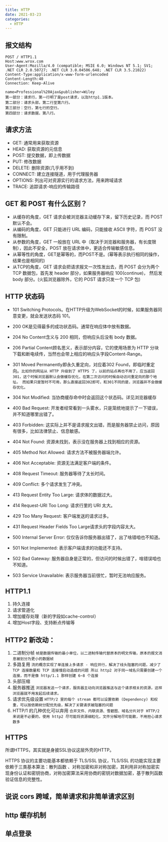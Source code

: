```yaml
---
title: HTTP
date: 2021-03-23
categories:
  - HTTP
---
```


## 报文结构

```
POST / HTTP1.1
Host:www.wrox.com
User-Agent:Mozilla/4.0 (compatible; MSIE 6.0; Windows NT 5.1; SV1; .NET CLR 2.0.50727; .NET CLR 3.0.04506.648; .NET CLR 3.5.21022)
Content-Type:application/x-www-form-urlencoded
Content-Length:40
Connection: Keep-Alive

name=Professional%20Ajax&publisher=Wiley
第一部分：请求行，第一行明了是post请求，以及http1.1版本。
第二部分：请求头部，第二行至第六行。
第三部分：空行，第七行的空行。
第四部分：请求数据，第八行。
```

## 请求方法

* GET: 通常用来获取资源
* HEAD: 获取资源的元信息
* POST: 提交数据，即上传数据
* PUT: 修改数据
* DELETE: 删除资源(几乎用不到)
* CONNECT: 建立连接隧道，用于代理服务器
* OPTIONS: 列出可对资源实行的请求方法，用来跨域请求
* TRACE: 追踪请求-响应的传输路径

## GET 和 POST 有什么区别？

* 从缓存的角度，GET 请求会被浏览器主动缓存下来，留下历史记录，而 POST 默认不会。
* 从编码的角度，GET 只能进行 URL 编码，只能接收 ASCII 字符，而 POST 没有限制。
* 从参数的角度，GET 一般放在 URL 中（取决于浏览器和服务器，有长度限制），因此不安全，POST 放在请求体中，更适合传输敏感信息。
* 从幂等性的角度，GET是幂等的，而POST不是。(幂等表示执行相同的操作，结果也是相同的)
* 从TCP的角度，GET 请求会把请求报文一次性发出去，而 POST 会分为两个 TCP 数据包，首先发 header 部分，如果服务器响应 100(continue)， 然后发 body 部分。(火狐浏览器除外，它的 POST 请求只发一个 TCP 包)

## HTTP 状态码

* 101 Switching Protocols。在HTTP升级为WebSocket的时候，如果服务器同意变更，就会发送状态码 101。
  
* 200 OK是见得最多的成功状态码。通常在响应体中放有数据。
* 204 No Content含义与 200 相同，但响应头后没有 body 数据。
* 206 Partial Content顾名思义，表示部分内容，它的使用场景为 HTTP 分块下载和断电续传，当然也会带上相应的响应头字段Content-Range。
  
* 301 Moved Permanently即永久重定向，对应着302 Found，即临时重定向。`比如你的网站从 HTTP 升级到了 HTTPS 了，以前的站点再也不用了，应当返回301，这个时候浏览器默认会做缓存优化，在第二次访问的时候自动访问重定向的那个地址。 而如果只是暂时不可用，那么直接返回302即可，和301不同的是，浏览器并不会做缓存优化。`
* 304 Not Modified: 当协商缓存命中时会返回这个状态码。详见浏览器缓存
  
* 400 Bad Request: 开发者经常看到一头雾水，只是笼统地提示了一下错误，并不知道哪里出错了。
* 403 Forbidden: 这实际上并不是请求报文出错，而是服务器禁止访问，原因有很多，比如法律禁止、信息敏感。
* 404 Not Found: 资源未找到，表示没在服务器上找到相应的资源。
* 405 Method Not Allowed: 请求方法不被服务器端允许。
* 406 Not Acceptable: 资源无法满足客户端的条件。
* 408 Request Timeout: 服务器等待了太长时间。
* 409 Conflict: 多个请求发生了冲突。
* 413 Request Entity Too Large: 请求体的数据过大。
* 414 Request-URI Too Long: 请求行里的 URI 太大。
* 429 Too Many Request: 客户端发送的请求过多。
* 431 Request Header Fields Too Large请求头的字段内容太大。

* 500 Internal Server Error: 仅仅告诉你服务器出错了，出了啥错咱也不知道。
* 501 Not Implemented: 表示客户端请求的功能还不支持。
* 502 Bad Gateway: 服务器自身是正常的，但访问的时候出错了，啥错误咱也不知道。
* 503 Service Unavailable: 表示服务器当前很忙，暂时无法响应服务。

## HTTP1.1 

1. 持久连接
2. 请求管道化
3. 增加缓存处理（新的字段如cache-control）
4. 增加Host字段、支持断点传输等

## HTTP2 新改动：

1. 二进制分帧 `帧是数据传输的最小单位，以二进制传输代替原本的明文传输，原本的报文消息被划分为更小的数据帧`
2. 多路复用 `流的概念实现了单连接上多请求 - 响应并行，解决了线头阻塞的问题，减少了 TCP 连接数量和 TCP 连接慢启动造成的问题 所以 http2 对于同一域名只需要创建一个连接，而不是像 http/1.1 那样创建 6~8 个连接`
3. 头部压缩
4. 服务器推送 `浏览器发送一个请求，服务器主动向浏览器推送与这个请求相关的资源，这样浏览器就不用发起后续请求。`
5. 请求优先级设置 `HTTP/2 里的每个 stream 都可以设置依赖 (Dependency) 和权重，可以按依赖树分配优先级，解决了关键请求被阻塞的问题`
6. HTTP/1 的几种优化可以弃用 `合并文件、内联资源、雪碧图、域名分片对于 HTTP/2 来说是不必要的，使用 http2 尽可能将资源细粒化，文件分解地尽可能散，不用担心请求数多`

## HTTPS

所谓HTTPS，其实就是身披SSL协议这层外壳的HTTP。

HTTPS 协议的主要功能基本都依赖于 TLS/SSL 协议，TLS/SSL 的功能实现主要依赖于三类基本算法：散列函数 、对称加密和非对称加密，其利用非对称加密实现身份认证和密钥协商，对称加密算法采用协商的密钥对数据加密，基于散列函数验证信息的完整性。

## 说说 cors 跨域，简单请求和非简单请求区别

## http 缓存机制

## 单点登录


